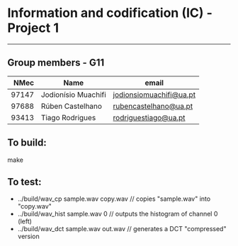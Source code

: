 # Information and codification (IC) - Project 1

---

## Group members - G11

|  NMec | Name                | email                   |
| ----: | ------------------- | ----------------------- |
| 97147 | Jodionísio Muachifi | jodionsiomuachifi@ua.pt |
| 97688 | Rúben Castelhano    | rubencastelhano@ua.pt   |
| 93413 | Tiago Rodrigues     | rodriguestiago@ua.pt    |

## To build:

make

## To test:

- ../build/wav_cp sample.wav copy.wav // copies "sample.wav" into "copy.wav"
- ../build/wav_hist sample.wav 0 // outputs the histogram of channel 0 (left)
- ../build/wav_dct sample.wav out.wav // generates a DCT "compressed" version
